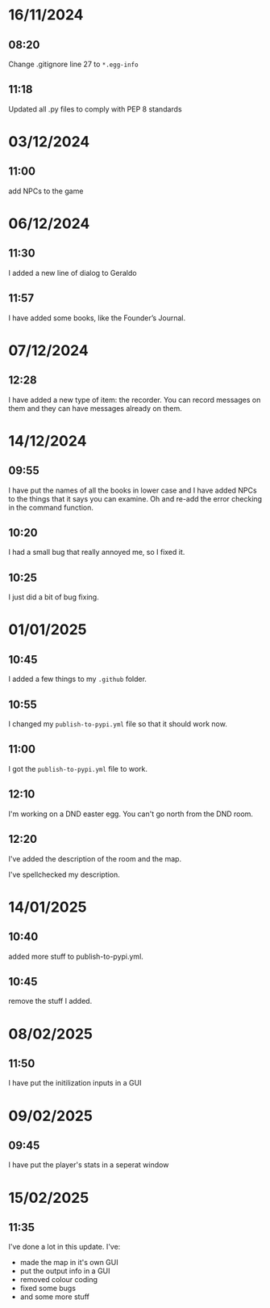 # 16/11/2024

## 08:20

Change .gitignore line 27 to `*.egg-info`

## 11:18

Updated all .py files to comply with PEP 8 standards

# 03/12/2024

## 11:00

add NPCs to the game

# 06/12/2024

## 11:30

I added a new line of dialog to Geraldo

## 11:57

I have added some books, like the Founder’s Journal.

# 07/12/2024

## 12:28

I have added a new type of item: the recorder. You can record messages on them and they can have messages already on them.

# 14/12/2024

## 09:55

I have put the names of all the books in lower case and I have added NPCs to the things that it says you can examine. Oh and re-add the error checking in the command function.

## 10:20

I had a small bug that really annoyed me, so I fixed it.

## 10:25

I just did a bit of bug fixing.

# 01/01/2025

## 10:45

I added a few things to my `.github` folder.

## 10:55

I changed my `publish-to-pypi.yml` file so that it should work now.

## 11:00

I got the `publish-to-pypi.yml` file to work.

## 12:10

I'm working on a DND easter egg. You can't go north from the DND room.

## 12:20

I've added the description of the room and the map.

I've spellchecked my description.

# 14/01/2025

## 10:40

added more stuff to publish-to-pypi.yml.

## 10:45

remove the stuff I added.

# 08/02/2025

## 11:50

I have put the initilization inputs in a GUI

# 09/02/2025

## 09:45

I have put the player's stats in a seperat window

# 15/02/2025

## 11:35

I've done a lot in this update. I've:
 - made the map in it's own GUI
 - put the output info in a GUI
 - removed colour coding
 - fixed some bugs
 - and some more stuff

